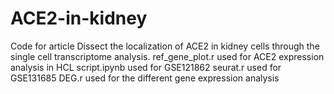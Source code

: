 # ACE2-in-kidney
Code for article Dissect the localization of ACE2 in kidney cells through the single cell transcriptome analysis.
ref_gene_plot.r used for ACE2 expression analysis in HCL
script.ipynb used for GSE121862
seurat.r used for GSE131685 
DEG.r used for the different gene expression analysis
